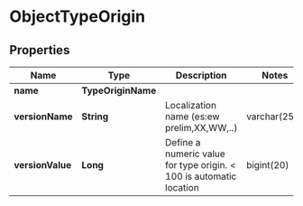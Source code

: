 

# ObjectTypeOrigin


## Properties

| Name | Type | Description | Notes |
|------------ | ------------- | ------------- | -------------|
|**name** | **TypeOriginName** |  |  |
|**versionName** | **String** | Localization name (es:ew prelim,XX,WW,..) | varchar(255) |  [optional] |
|**versionValue** | **Long** | Define a numeric value for type origin. &lt; 100 is automatic location | bigint(20) |  [optional] [readonly] |



